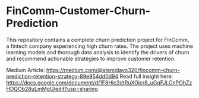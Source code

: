# FinComm-Customer-Churn-Prediction
This repository contains a complete churn prediction project for FinComm, a fintech company experiencing high churn rates. The project uses machine learning models and thorough data analysis to identify the drivers of churn and recommend actionable strategies to improve customer retention.

Medium Article: https://medium.com/@stemidayo320/fincomm-churn-prediction-retention-strategy-89e954dd0d94
Read full insight here: https://docs.google.com/document/d/1F8Hic2dtRuXOicr8_uGqFJLCnPOhZzHDQOb28uLmMgU/edit?usp=sharing
